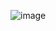 ![image](https://github.com/Faiqazmi/project-2-dbt/assets/56787824/bbc446e1-f150-4640-9e04-7fbcf9ef9b92)
